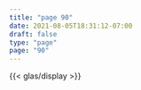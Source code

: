 ```yaml
---
title: "page 90"
date: 2021-08-05T18:31:12-07:00
draft: false
type: "page"
page: "90"
---
```


{{< glas/display >}}
